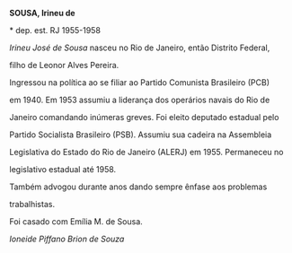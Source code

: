 **SOUSA, Irineu de**



\* dep. est. RJ 1955-1958



*Irineu José de Sousa* nasceu no Rio de Janeiro, então Distrito Federal,

filho de Leonor Alves Pereira.



Ingressou na política ao se filiar ao Partido Comunista Brasileiro (PCB)

em 1940. Em 1953 assumiu a liderança dos operários navais do Rio de

Janeiro comandando inúmeras greves. Foi eleito deputado estadual pelo

Partido Socialista Brasileiro (PSB). Assumiu sua cadeira na Assembleia

Legislativa do Estado do Rio de Janeiro (ALERJ) em 1955. Permaneceu no

legislativo estadual até 1958.



Também advogou durante anos dando sempre ênfase aos problemas

trabalhistas.



Foi casado com Emília M. de Sousa.



*Ioneide Piffano Brion de Souza*



